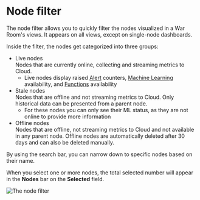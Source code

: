 # Node filter

The node filter allows you to quickly filter the nodes visualized in a War Room's views.
It appears on all views, except on single-node dashboards.

Inside the filter, the nodes get categorized into three groups:

- Live nodes  
  Nodes that are currently online, collecting and streaming metrics to Cloud.
  - Live nodes display 
  raised [Alert](https://github.com/netdata/netdata/blob/master/docs/monitor/view-active-alarms.md) counters,
   [Machine Learning](https://github.com/netdata/netdata/blob/master/ml/README.md) availability, 
   and [Functions](https://github.com/netdata/netdata/blob/master/docs/cloud/netdata-functions.md) availability
- Stale nodes  
  Nodes that are offline and not streaming metrics to Cloud. Only historical data can be presented from a parent node.
  - For these nodes you can only see their ML status, as they are not online to provide more information
- Offline nodes  
  Nodes that are offline, not streaming metrics to Cloud and not available in any parent node.
  Offline nodes are automatically deleted after 30 days and can also be deleted manually.

By using the search bar, you can narrow down to specific nodes based on their name.

When you select one or more nodes, the total selected number will appear in the **Nodes** bar on the **Selected** field.

![The node filter](https://user-images.githubusercontent.com/70198089/225249850-60ce4fcc-4398-4412-a6b5-6082308f4e60.png)
